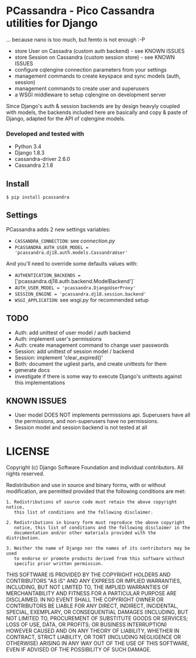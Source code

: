 # PCassandra - Pico Cassandra utilities for Django

... because nano is too much, but femto is not enough :-P

- store User on Cassadra (custom auth backend) - see KNOWN ISSUES
- store Session on Cassandra (custom session store) - see KNOWN ISSUES
- configure cqlengine connection parameters from your settings
- management commands to create keyspace and sync models (auth, session)
- management commands to create user and superusers
- a WSGI middleware to setup cqlengine on development server

Since Django's auth & session backends are by design heavyly coupled with models,
the backends included here are basically and copy & paste of Django, adapted for
the API of cqlengine models.

### Developed and tested with

* Python 3.4
* Django 1.8.3
* cassandra-driver 2.6.0
* Cassandra 2.1.8

## Install

    $ pip install pcassandra

## Settings

PCassandra adds 2 new settings variables:

* `CASSANDRA_CONNECTION`: see *connection.py*
* `PCASSANDRA_AUTH_USER_MODEL = 'pcassandra.dj18.auth.models.CassandraUser'`

And you'll need to override some defaults values with:

* `AUTHENTICATION_BACKENDS = `['pcassandra.dj18.auth.backend.ModelBackend']`
* `AUTH_USER_MODEL = 'pcassandra.DjangoUserProxy'`
* `SESSION_ENGINE = 'pcassandra.dj18.session.backend'`
* `WSGI_APPLICATION`: see *wsgi.py* for recommended setup

## TODO

- Auth: add unittest of user model / auth backend
- Auth: implement user's permissions
- Auth: create management command to change user passwords
- Session: add unittest of session model / backend
- Session: implement 'clear_expired()'
- Both: document the ugliest parts, and create unittests for them
- generate docs
- investigate if there is some way to execute Django's unittests against this implementations

## KNOWN ISSUES

- User model DOES NOT implements permissions api. Superusers have all the permissions,
  and non-superusers have no permissions.
- Session model and session backend is not tested at all


# LICENSE

Copyright (c) Django Software Foundation and individual contributors.
All rights reserved.

Redistribution and use in source and binary forms, with or without modification,
are permitted provided that the following conditions are met:

    1. Redistributions of source code must retain the above copyright notice,
       this list of conditions and the following disclaimer.

    2. Redistributions in binary form must reproduce the above copyright
       notice, this list of conditions and the following disclaimer in the
       documentation and/or other materials provided with the distribution.

    3. Neither the name of Django nor the names of its contributors may be used
       to endorse or promote products derived from this software without
       specific prior written permission.

THIS SOFTWARE IS PROVIDED BY THE COPYRIGHT HOLDERS AND CONTRIBUTORS "AS IS" AND
ANY EXPRESS OR IMPLIED WARRANTIES, INCLUDING, BUT NOT LIMITED TO, THE IMPLIED
WARRANTIES OF MERCHANTABILITY AND FITNESS FOR A PARTICULAR PURPOSE ARE
DISCLAIMED. IN NO EVENT SHALL THE COPYRIGHT OWNER OR CONTRIBUTORS BE LIABLE FOR
ANY DIRECT, INDIRECT, INCIDENTAL, SPECIAL, EXEMPLARY, OR CONSEQUENTIAL DAMAGES
(INCLUDING, BUT NOT LIMITED TO, PROCUREMENT OF SUBSTITUTE GOODS OR SERVICES;
LOSS OF USE, DATA, OR PROFITS; OR BUSINESS INTERRUPTION) HOWEVER CAUSED AND ON
ANY THEORY OF LIABILITY, WHETHER IN CONTRACT, STRICT LIABILITY, OR TORT
(INCLUDING NEGLIGENCE OR OTHERWISE) ARISING IN ANY WAY OUT OF THE USE OF THIS
SOFTWARE, EVEN IF ADVISED OF THE POSSIBILITY OF SUCH DAMAGE.
